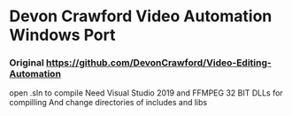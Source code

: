# Devon Crawford Video Automation Windows Port
### Original https://github.com/DevonCrawford/Video-Editing-Automation

 open .sln to compile
 Need  Visual Studio 2019 and FFMPEG 32 BIT DLLs for compilling 
 And change directories of includes and libs
